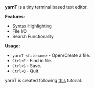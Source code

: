 **yarnT** is a tiny terminal based text editor.

**Features:**

- Syntax Highlighting
- File I/O
- Search Functionality

**Usage:**

- `yarnT <filename>` - Open/Create a file.
- `Ctrl+F` - Find in file.
- `Ctrl+S` - Save.
- `Ctrl+Q` - Quit.

yarnT is created following [this](https://viewsourcecode.org/snaptoken/kilo/) tutorial.